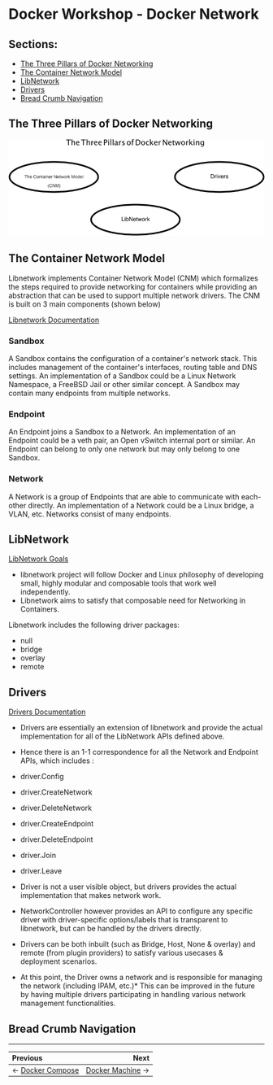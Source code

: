 # Docker Workshop - Docker Network

## Sections:

* [The Three Pillars of Docker Networking](#the-three-pillars-of-docker-networking)
* [The Container Network Model](#the-container-network-model)
* [LibNetwork](#libnetwork)
* [Drivers](#drivers)
* [Bread Crumb Navigation](#bread-crumb-navigation)

## The Three Pillars of Docker Networking

![Docker Network](../../images/dockernetwork.png)

## The Container Network Model

Libnetwork implements Container Network Model (CNM) which formalizes the steps required to provide networking for containers while providing an abstraction that can be used to support multiple network drivers. The CNM is built on 3 main components (shown below)

[Libnetwork Documentation](https://github.com/docker/libnetwork/blob/master/docs/design.md)

### Sandbox

A Sandbox contains the configuration of a container's network stack. This includes management of the container's interfaces, routing table and DNS settings. An implementation of a Sandbox could be a Linux Network Namespace, a FreeBSD Jail or other similar concept. A Sandbox may contain many endpoints from multiple networks.

### Endpoint

An Endpoint joins a Sandbox to a Network. An implementation of an Endpoint could be a veth pair, an Open vSwitch internal port or similar. An Endpoint can belong to only one network but may only belong to one Sandbox.

### Network

A Network is a group of Endpoints that are able to communicate with each-other directly. An implementation of a Network could be a Linux bridge, a VLAN, etc. Networks consist of many endpoints.

## LibNetwork

[LibNetwork Goals](https://github.com/docker/libnetwork/blob/master/docs/design.md#goal)

* libnetwork project will follow Docker and Linux philosophy of developing small, highly modular and composable tools that work well independently.
* Libnetwork aims to satisfy that composable need for Networking in Containers.


Libnetwork includes the following driver packages:

* null
* bridge
* overlay
* remote

## Drivers

[Drivers Documentation](https://github.com/docker/libnetwork/blob/master/docs/design.md#drivers)

* Drivers are essentially an extension of libnetwork and provide the actual implementation for all of the LibNetwork APIs defined above.
* Hence there is an 1-1 correspondence for all the Network and Endpoint APIs, which includes :

* driver.Config
* driver.CreateNetwork
* driver.DeleteNetwork
* driver.CreateEndpoint
* driver.DeleteEndpoint
* driver.Join
* driver.Leave

* Driver is not a user visible object, but drivers provides the actual implementation that makes network work.
* NetworkController however provides an API to configure any specific driver with driver-specific options/labels that is transparent to libnetwork, but can be handled by the drivers directly.
* Drivers can be both inbuilt (such as Bridge, Host, None & overlay) and remote (from plugin providers) to satisfy various usecases & deployment scenarios.
* At this point, the Driver owns a network and is responsible for managing the network (including IPAM, etc.)* This can be improved in the future by having multiple drivers participating in handling various network management functionalities.

## Bread Crumb Navigation
_________________________

Previous | Next
:------- | ---:
← [Docker Compose](../docker-compose/README.md) | [Docker Machine](../docker-machine/README.md) →

